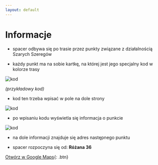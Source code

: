```yaml
---
layout: default
---
```


# Informacje

* spacer odbywa się po trasie przez punkty związane z działalnością Szarych Szeregów

* każdy punkt ma na sobie kartkę, na której jest jego specjalny kod w kolorze trasy

![kod](https://i.postimg.cc/52SSKQQ2/kod.png)

_(przykładowy kod)_
* kod ten trzeba wpisać w pole na dole strony

![kod](https://i.postimg.cc/KY4371nV/miejsce-Na-Kod.png)

* po wpisaniu kodu wyświetla się informacja o punkcie

![kod](https://i.postimg.cc/Pr2q6trk/post.png)

* na dole informacji znajduje się adres następnego punktu

* spacer rozpoczyna się od: **Różana 36**

[Otwórz w Google Maps](https://www.google.com/maps/dir//R%C3%B3%C5%BCana+36,+02-548+Warszawa/@52.2021239,21.0108756,17z/data=!4m17!1m7!3m6!1s0x471eccd73a3b7e57:0x8abf0b395d4245a4!2sR%C3%B3%C5%BCana+36,+02-548+Warszawa!3b1!8m2!3d52.2021239!4d21.0130643!4m8!1m0!1m5!1m1!1s0x471eccd73a3b7e57:0x8abf0b395d4245a4!2m2!1d21.0130643!2d52.2021239!3e2){: .btn}
